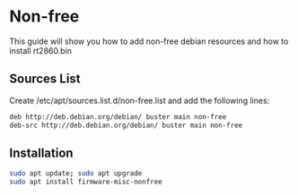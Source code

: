 # Non-free
This guide will show you how to add non-free debian resources and how to install rt2860.bin

## Sources List

Create /etc/apt/sources.list.d/non-free.list and add the following lines:
```bash
deb http://deb.debian.org/debian/ buster main non-free
deb-src http://deb.debian.org/debian/ buster main non-free
```

## Installation
```bash
sudo apt update; sudo apt upgrade
sudo apt install firmware-misc-nonfree
```
